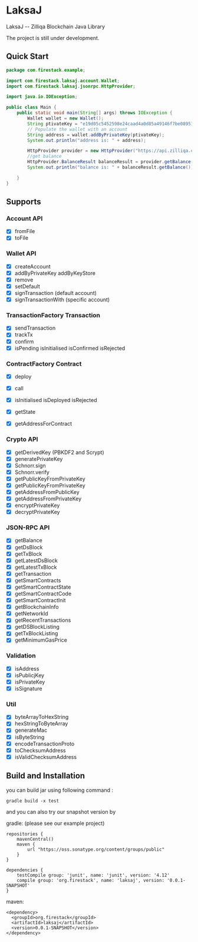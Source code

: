 # LaksaJ
LaksaJ -- Zilliqa Blockchain Java Library 

The project is still under development.

## Quick Start

```java
package com.firestack.example;

import com.firestack.laksaj.account.Wallet;
import com.firestack.laksaj.jsonrpc.HttpProvider;

import java.io.IOException;

public class Main {
    public static void main(String[] args) throws IOException {
        Wallet wallet = new Wallet();
        String ptivateKey = "e19d05c5452598e24caad4a0d85a49146f7be089515c905ae6a19e8a578a6930";
        // Populate the wallet with an account
        String address = wallet.addByPrivateKey(ptivateKey);
        System.out.println("address is: " + address);

        HttpProvider provider = new HttpProvider("https://api.zilliqa.com");
        //get balance
        HttpProvider.BalanceResult balanceResult = provider.getBalance(address);
        System.out.println("balance is: " + balanceResult.getBalance());

    }
}
```

## Supports

### Account API

- [x] fromFile
- [x] toFile

### Wallet API

- [x] createAccount
- [x] addByPrivateKey addByKeyStore
- [x] remove
- [x] setDefault
- [x] signTransaction (default account)
- [x] signTransactionWith (specific account)

### TransactionFactory Transaction

- [x] sendTransaction
- [x] trackTx
- [x] confirm
- [x] isPending isInitialised isConfirmed isRejected

### ContractFactory Contract

- [x] deploy
- [x] call
- [x] isInitialised isDeployed isRejected
- [x] getState
- [x] getAddressForContract


### Crypto API

- [x] getDerivedKey (PBKDF2 and Scrypt)
- [x] generatePrivateKey
- [x] Schnorr.sign
- [x] Schnorr.verify
- [x] getPublicKeyFromPrivateKey
- [x] getPublicKeyFromPrivateKey
- [x] getAddressFromPublicKey
- [x] getAddressFromPrivateKey
- [x] encryptPrivateKey
- [x] decryptPrivateKey

### JSON-RPC API
- [x] getBalance
- [x] getDsBlock
- [x] getTxBlock
- [x] getLatestDsBlock
- [x] getLatestTxBlock
- [x] getTransaction
- [x] getSmartContracts
- [x] getSmartContractState
- [x] getSmartContractCode
- [x] getSmartContractInit
- [x] getBlockchainInfo
- [x] getNetworkId
- [x] getRecentTransactions
- [x] getDSBlockListing 
- [x] getTxBlockListing 
- [x] getMinimumGasPrice

### Validation

- [x] isAddress
- [x] isPublicjKey
- [x] isPrivateKey
- [x] isSignature

### Util

- [x] byteArrayToHexString
- [x] hexStringToByteArray
- [x] generateMac
- [x] isByteString
- [x] encodeTransactionProto
- [x] toChecksumAddress
- [x] isValidChecksumAddress

## Build and Installation

you can build jar using following command :

```
gradle build -x test
```

and you can also try our snapshot version by 


gradle: (please see our example project)

```
repositories {
    mavenCentral()
    maven {
        url "https://oss.sonatype.org/content/groups/public"
    }
}

dependencies {
    testCompile group: 'junit', name: 'junit', version: '4.12'
    compile group: 'org.firestack', name: 'laksaj', version: '0.0.1-SNAPSHOT'
}

```



maven: 

```
<dependency>
  <groupId>org.firestack</groupId>
  <artifactId>laksaj</artifactId>
  <version>0.0.1-SNAPSHOT</version>
</dependency>
```





